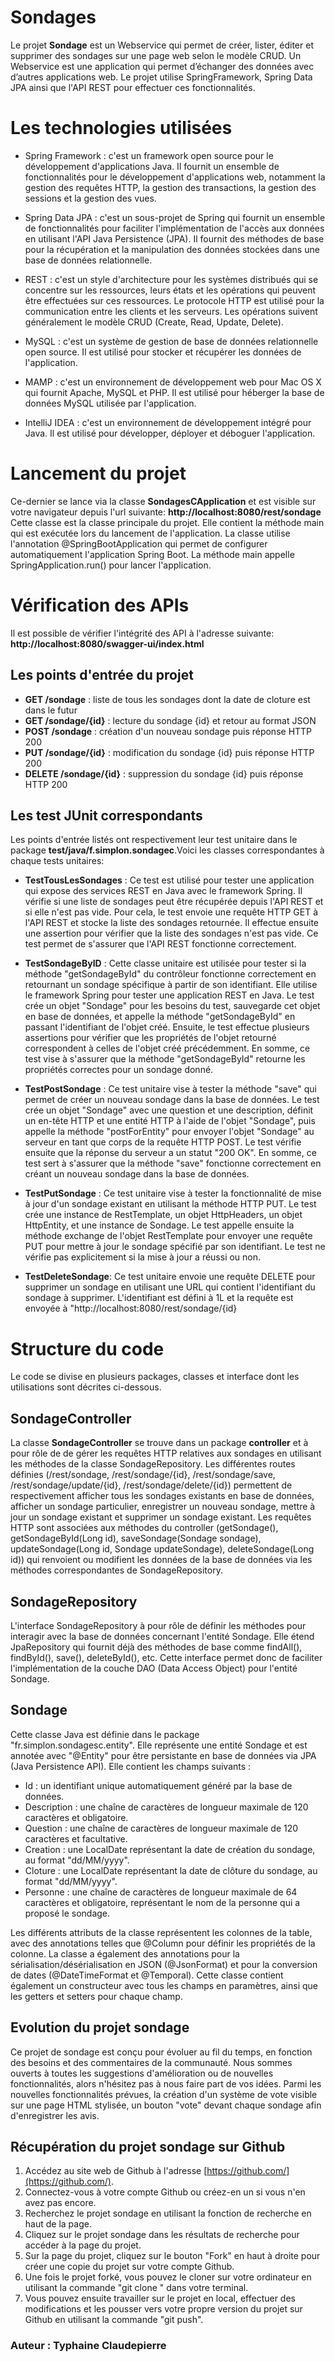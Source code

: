# Sondages

Le projet **Sondage** est un Webservice qui permet de créer, lister, éditer et supprimer des sondages sur une page web selon le modèle CRUD. Un Webservice est une application qui permet d’échanger des données avec d’autres applications web. Le projet utilise SpringFramework, Spring Data JPA ainsi que l'API REST pour effectuer ces fonctionnalités.

# Les technologies utilisées 

-  Spring Framework : c'est un framework open source pour le développement d'applications Java. Il fournit un ensemble de fonctionnalités pour le développement d'applications web, notamment la gestion des requêtes HTTP, la gestion des transactions, la gestion des sessions et la gestion des vues.
    
-   Spring Data JPA : c'est un sous-projet de Spring qui fournit un ensemble de fonctionnalités pour faciliter l'implémentation de l'accès aux données en utilisant l'API Java Persistence (JPA). Il fournit des méthodes de base pour la récupération et la manipulation des données stockées dans une base de données relationnelle.
    
-   REST : c'est un style d'architecture pour les systèmes distribués qui se concentre sur les ressources, leurs états et les opérations qui peuvent être effectuées sur ces ressources. Le protocole HTTP est utilisé pour la communication entre les clients et les serveurs. Les opérations suivent généralement le modèle CRUD (Create, Read, Update, Delete).
    
-   MySQL : c'est un système de gestion de base de données relationnelle open source. Il est utilisé pour stocker et récupérer les données de l'application.
    
-   MAMP : c'est un environnement de développement web pour Mac OS X qui fournit Apache, MySQL et PHP. Il est utilisé pour héberger la base de données MySQL utilisée par l'application.
    
-   IntelliJ IDEA : c'est un environnement de développement intégré pour Java. Il est utilisé pour développer, déployer et déboguer l'application.


# Lancement du projet

Ce-dernier se lance via la classe  **SondagesCApplication** et est visible sur votre navigateur depuis l'url suivante: **http://localhost:8080/rest/sondage**
Cette classe est la classe principale du projet. Elle contient la méthode main qui est exécutée lors du lancement de l'application. La classe utilise l'annotation @SpringBootApplication qui permet de configurer automatiquement l'application Spring Boot. La méthode main appelle SpringApplication.run() pour lancer l'application.

# Vérification des APIs 

Il est possible de vérifier l'intégrité des API à l'adresse suivante: **http://localhost:8080/swagger-ui/index.html**


## Les points d'entrée du projet  

-   **GET /sondage**  : liste de tous les sondages dont la date de cloture est dans le futur
-   **GET /sondage/{id}**  : lecture du sondage {id} et retour au format JSON
-   **POST /sondage**  : création d'un nouveau sondage puis réponse HTTP 200
-   **PUT /sondage/{id}**  : modification du sondage {id} puis réponse HTTP 200
-   **DELETE /sondage/{id}**  : suppression du sondage {id} puis réponse HTTP 200

## Les test JUnit correspondants

Les points d'entrée listés ont respectivement leur test unitaire dans le package **test/java/f.simplon.sondagec**.Voici les classes correspondantes à chaque tests unitaires: 

- **TestTousLesSondages** : Ce test est utilisé pour tester une application qui expose des services REST en Java avec le framework Spring. Il vérifie si une liste de sondages peut être récupérée depuis l'API REST et si elle n'est pas vide. Pour cela, le test envoie une requête HTTP GET à l'API REST et stocke la liste des sondages retournée. Il effectue ensuite une assertion pour vérifier que la liste des sondages n'est pas vide. Ce test permet de s'assurer que l'API REST fonctionne correctement.

- **TestSondageByID** : Cette classe unitaire est utilisée pour tester si la méthode "getSondageById" du contrôleur fonctionne correctement en retournant un sondage spécifique à partir de son identifiant. Elle utilise le framework Spring pour tester une application REST en Java. Le test crée un objet "Sondage" pour les besoins du test, sauvegarde cet objet en base de données, et appelle la méthode "getSondageById" en passant l'identifiant de l'objet créé. Ensuite, le test effectue plusieurs assertions pour vérifier que les propriétés de l'objet retourné correspondent à celles de l'objet créé précédemment. En somme, ce test vise à s'assurer que la méthode "getSondageById" retourne les propriétés correctes pour un sondage donné.

- **TestPostSondage** : Ce test unitaire vise à tester la méthode "save" qui permet de créer un nouveau sondage dans la base de données. Le test crée un objet "Sondage" avec une question et une description, définit un en-tête HTTP et une entité HTTP à l'aide de l'objet "Sondage", puis appelle la méthode "postForEntity" pour envoyer l'objet "Sondage" au serveur en tant que corps de la requête HTTP POST. Le test vérifie ensuite que la réponse du serveur a un statut "200 OK". En somme, ce test sert à s'assurer que la méthode "save" fonctionne correctement en créant un nouveau sondage dans la base de données.

- **TestPutSondage** : Ce test unitaire vise à tester la fonctionnalité de mise à jour d'un sondage existant en utilisant la méthode HTTP PUT. Le test crée une instance de RestTemplate, un objet HttpHeaders, un objet HttpEntity, et une instance de Sondage. Le test appelle ensuite la méthode exchange de l'objet RestTemplate pour envoyer une requête PUT pour mettre à jour le sondage spécifié par son identifiant. Le test ne vérifie pas explicitement si la mise à jour a réussi ou non.

- **TestDeleteSondage**: Ce test unitaire envoie une requête DELETE pour supprimer un sondage en utilisant une URL qui contient l'identifiant du sondage à supprimer. L'identifiant est défini à 1L et la requête est envoyée à "http://localhost:8080/rest/sondage/{id}

# Structure du code

Le code se divise en plusieurs packages, classes et interface dont les utilisations sont décrites ci-dessous. 

## SondageController

La classe **SondageController** se trouve dans un package **controller** et à pour rôle de de gérer les requêtes HTTP relatives aux sondages en utilisant les méthodes de la classe SondageRepository. Les différentes routes définies (/rest/sondage, /rest/sondage/{id}, /rest/sondage/save, /rest/sondage/update/{id}, /rest/sondage/delete/{id}) permettent de respectivement afficher tous les sondages existants en base de données, afficher un sondage particulier, enregistrer un nouveau sondage, mettre à jour un sondage existant et supprimer un sondage existant. Les requêtes HTTP sont associées aux méthodes du controller (getSondage(), getSondageById(Long id), saveSondage(Sondage sondage), updateSondage(Long id, Sondage updateSondage), deleteSondage(Long id)) qui renvoient ou modifient les données de la base de données via les méthodes correspondantes de SondageRepository.


## SondageRepository

L'interface SondageRepository à pour rôle de définir les méthodes pour interagir avec la base de données concernant l'entité Sondage. Elle étend JpaRepository qui fournit déjà des méthodes de base comme findAll(), findById(), save(), deleteById(), etc. Cette interface permet donc de faciliter l'implémentation de la couche DAO (Data Access Object) pour l'entité Sondage.

## Sondage

Cette classe Java est définie dans le package "fr.simplon.sondagesc.entity". Elle représente une entité Sondage et est annotée avec "@Entity" pour être persistante en base de données via JPA (Java Persistence API). Elle contient les champs suivants :

- Id : un identifiant unique automatiquement généré par la base de données.
- Description : une chaîne de caractères de longueur maximale de 120 caractères et obligatoire.
- Question : une chaîne de caractères de longueur maximale de 120 caractères et facultative.
- Creation : une LocalDate représentant la date de création du sondage, au format "dd/MM/yyyy".
- Cloture : une LocalDate représentant la date de clôture du sondage, au format "dd/MM/yyyy".
- Personne : une chaîne de caractères de longueur maximale de 64 caractères et obligatoire, représentant le nom de la personne qui a proposé le sondage.

Les différents attributs de la classe représentent les colonnes de la table, avec des annotations telles que @Column pour définir les propriétés de la colonne. La classe a également des annotations pour la sérialisation/désérialisation en JSON (@JsonFormat) et pour la conversion de dates (@DateTimeFormat et @Temporal).  Cette classe contient également un constructeur avec tous les champs en paramètres, ainsi que les getters et setters pour chaque champ.

## Evolution du projet sondage

Ce projet de sondage est conçu pour évoluer au fil du temps, en fonction des besoins et des commentaires de la communauté. Nous sommes ouverts à toutes les suggestions d'amélioration ou de nouvelles fonctionnalités, alors n'hésitez pas à nous faire part de vos idées. Parmi les nouvelles fonctionnalités prévues, la création d'un système de vote visible sur une page HTML stylisée, un bouton "vote" devant chaque sondage afin d'enregistrer les avis.

## Récupération du projet sondage sur Github

1.  Accédez au site web de Github à l'adresse [https://github.com/](https://github.com/).
2.  Connectez-vous à votre compte Github ou créez-en un si vous n'en avez pas encore.
3.  Recherchez le projet sondage en utilisant la fonction de recherche en haut de la page.
4.  Cliquez sur le projet sondage dans les résultats de recherche pour accéder à la page du projet.
5.  Sur la page du projet, cliquez sur le bouton "Fork" en haut à droite pour créer une copie du projet sur votre compte Github.
6.  Une fois le projet forké, vous pouvez le cloner sur votre ordinateur en utilisant la commande "git clone <URL du projet>" dans votre terminal.
7.  Vous pouvez ensuite travailler sur le projet en local, effectuer des modifications et les pousser vers votre propre version du projet sur Github en utilisant la commande "git push".


### Auteur : Typhaine Claudepierre
